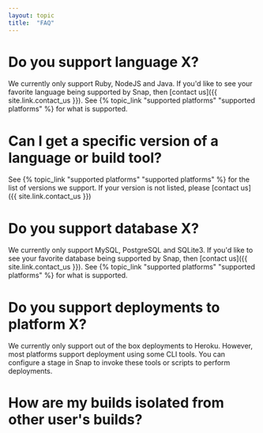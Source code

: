 ```yaml
---
layout: topic
title:  "FAQ"
---
```


# Do you support language X?

We currently only support Ruby, NodeJS and Java. If you'd like to see your favorite language being supported by Snap, then [contact us]({{ site.link.contact_us }}). See {% topic_link "supported platforms" "supported platforms" %} for what is supported.

# Can I get a specific version of a language or build tool?

See {% topic_link "supported platforms" "supported platforms" %} for the list of versions we support. If your version is not listed,  please [contact us]({{ site.link.contact_us }})

# Do you support database X?

We currently only support MySQL, PostgreSQL and SQLite3. If you'd like to see your favorite database being supported by Snap, then [contact us]({{ site.link.contact_us }}). See {% topic_link "supported platforms" "supported platforms" %} for what is supported.

# Do you support deployments to platform X?

We currently only support out of the box deployments to Heroku. However, most platforms support deployment using some CLI tools. You can configure a stage in Snap to invoke these tools or scripts to perform deployments.

# How are my builds isolated from other user's builds?

